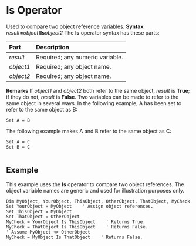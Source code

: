 
# Is Operator



Used to compare two object reference [variables](b8bdf64f-5920-1ae9-16d0-b26d09524a30.md).
 **Syntax**
 _result_**=**_object1_**Is**_object2_
The  **Is** operator syntax has these parts:


|**Part**|**Description**|
|:-----|:-----|
| _result_|Required; any numeric variable.|
| _object1_|Required; any object name.|
| _object2_|Required; any object name.|
 **Remarks**
If  _object1_ and _object2_ both refer to the same object, _result_ is **True**; if they do not, _result_ is **False**. Two variables can be made to refer to the same object in several ways.
In the following example, A has been set to refer to the same object as B:



```
Set A = B

```

The following example makes A and B refer to the same object as C:



```
Set A = C
Set B = C


```


## Example

This example uses the  **Is** operator to compare two object references. The object variable names are generic and used for illustration purposes only.


```
Dim MyObject, YourObject, ThisObject, OtherObject, ThatObject, MyCheck
Set YourObject = MyObject    ' Assign object references.
Set ThisObject = MyObject
Set ThatObject = OtherObject
MyCheck = YourObject Is ThisObject    ' Returns True.
MyCheck = ThatObject Is ThisObject    ' Returns False.
' Assume MyObject <> OtherObject
MyCheck = MyObject Is ThatObject    ' Returns False.

```

